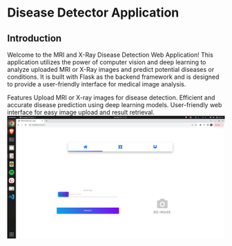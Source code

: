 # Disease Detector Application
## Introduction
Welcome to the MRI and X-Ray Disease Detection Web Application! This application utilizes the power of computer vision and deep learning to analyze uploaded MRI or X-Ray images and predict potential diseases or conditions. It is built with Flask as the backend framework and is designed to provide a user-friendly interface for medical image analysis.

Features
Upload MRI or X-ray images for disease detection.
Efficient and accurate disease prediction using deep learning models.
User-friendly web interface for easy image upload and result retrieval.
![Prediction interface](https://github.com/STAAHMED11/Disease-Detector/blob/98b0fae408f8699faf6279266927b7aba029a0a2/Screenshot%20from%202023-04-29%2011-15-05.png)
